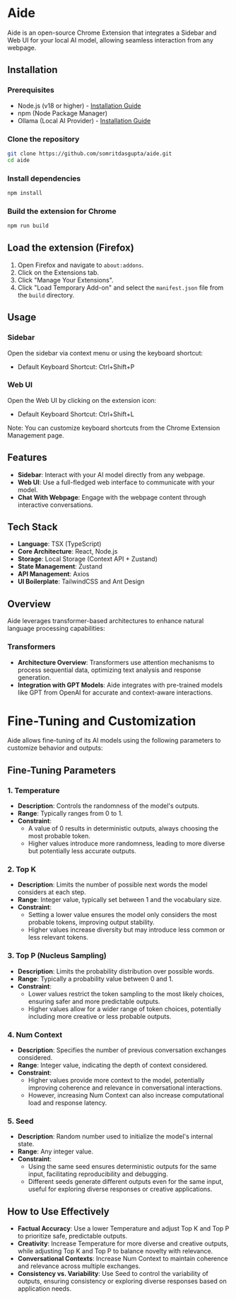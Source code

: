 # Aide

Aide is an open-source Chrome Extension that integrates a Sidebar and Web UI for your local AI model, allowing seamless interaction from any webpage.

## Installation

### Prerequisites

- Node.js (v18 or higher) - [Installation Guide](https://nodejs.org/)
- npm (Node Package Manager)
- Ollama (Local AI Provider) - [Installation Guide](link_to_ollama_installation_guide)

### Clone the repository

```bash
git clone https://github.com/somritdasgupta/aide.git
cd aide
```

### Install dependencies

```bash
npm install
```

### Build the extension for Chrome

```bash
npm run build
```

## Load the extension (Firefox)

1. Open Firefox and navigate to `about:addons`.
2. Click on the Extensions tab.
3. Click "Manage Your Extensions".
4. Click "Load Temporary Add-on" and select the `manifest.json` file from the `build` directory.

## Usage

### Sidebar

Open the sidebar via context menu or using the keyboard shortcut:

- Default Keyboard Shortcut: Ctrl+Shift+P

### Web UI

Open the Web UI by clicking on the extension icon:

- Default Keyboard Shortcut: Ctrl+Shift+L

Note: You can customize keyboard shortcuts from the Chrome Extension Management page.

## Features

- **Sidebar**: Interact with your AI model directly from any webpage.
- **Web UI**: Use a full-fledged web interface to communicate with your model.
- **Chat With Webpage**: Engage with the webpage content through interactive conversations.

## Tech Stack

- **Language**: TSX (TypeScript)
- **Core Architecture**: React, Node.js
- **Storage**: Local Storage (Context API + Zustand)
- **State Management**: Zustand
- **API Management**: Axios
- **UI Boilerplate**: TailwindCSS and Ant Design

## Overview

Aide leverages transformer-based architectures to enhance natural language processing capabilities:

### Transformers

- **Architecture Overview**: Transformers use attention mechanisms to process sequential data, optimizing text analysis and response generation.
- **Integration with GPT Models**: Aide integrates with pre-trained models like GPT from OpenAI for accurate and context-aware interactions.

# Fine-Tuning and Customization

Aide allows fine-tuning of its AI models using the following parameters to customize behavior and outputs:

## Fine-Tuning Parameters

### 1. Temperature

- **Description**: Controls the randomness of the model's outputs.
- **Range**: Typically ranges from 0 to 1.
- **Constraint**: 
  - A value of 0 results in deterministic outputs, always choosing the most probable token.
  - Higher values introduce more randomness, leading to more diverse but potentially less accurate outputs.

### 2. Top K

- **Description**: Limits the number of possible next words the model considers at each step.
- **Range**: Integer value, typically set between 1 and the vocabulary size.
- **Constraint**: 
  - Setting a lower value ensures the model only considers the most probable tokens, improving output stability.
  - Higher values increase diversity but may introduce less common or less relevant tokens.

### 3. Top P (Nucleus Sampling)

- **Description**: Limits the probability distribution over possible words.
- **Range**: Typically a probability value between 0 and 1.
- **Constraint**: 
  - Lower values restrict the token sampling to the most likely choices, ensuring safer and more predictable outputs.
  - Higher values allow for a wider range of token choices, potentially including more creative or less probable outputs.

### 4. Num Context

- **Description**: Specifies the number of previous conversation exchanges considered.
- **Range**: Integer value, indicating the depth of context considered.
- **Constraint**: 
  - Higher values provide more context to the model, potentially improving coherence and relevance in conversational interactions.
  - However, increasing Num Context can also increase computational load and response latency.

### 5. Seed

- **Description**: Random number used to initialize the model's internal state.
- **Range**: Any integer value.
- **Constraint**: 
  - Using the same seed ensures deterministic outputs for the same input, facilitating reproducibility and debugging.
  - Different seeds generate different outputs even for the same input, useful for exploring diverse responses or creative applications.

## How to Use Effectively

- **Factual Accuracy**: Use a lower Temperature and adjust Top K and Top P to prioritize safe, predictable outputs.
- **Creativity**: Increase Temperature for more diverse and creative outputs, while adjusting Top K and Top P to balance novelty with relevance.
- **Conversational Contexts**: Increase Num Context to maintain coherence and relevance across multiple exchanges.
- **Consistency vs. Variability**: Use Seed to control the variability of outputs, ensuring consistency or exploring diverse responses based on application needs.

